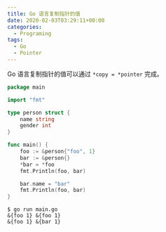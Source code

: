 ```yaml
---
title: Go 语言复制指针的值
date: 2020-02-03T03:29:11+00:00
categories:
  - Programing
tags:
  - Go
  - Pointer
---
```


Go 语言复制指针的值可以通过 `*copy = *pointer` 完成。

<!--more-->

```go
package main

import "fmt"

type person struct {
    name string
    gender int
}

func main() {
    foo := &person{"foo", 1}
    bar := &person{}
    *bar = *foo
    fmt.Println(foo, bar)

    bar.name = "bar"
    fmt.Println(foo, bar)
}
```

```shell
$ go run main.go
&{foo 1} &{foo 1}
&{foo 1} &{bar 1}
```
